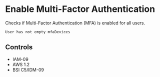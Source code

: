 # Enable Multi-Factor Authentication

Checks if Multi-Factor Authentication (MFA) is enabled for all users.

```ccl
User has not empty mfaDevices
```

## Controls

* IAM-09
* AWS 1.2
* BSI C5/IDM-09
